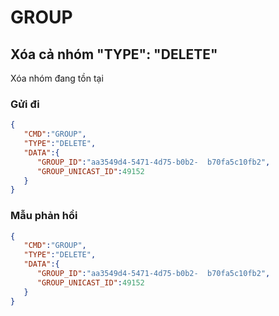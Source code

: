 # GROUP
## Xóa cả nhóm "TYPE": "DELETE"
Xóa nhóm đang tồn tại
### Gửi đi
```json
{
   "CMD":"GROUP",
   "TYPE":"DELETE",
   "DATA":{
      "GROUP_ID":"aa3549d4-5471-4d75-b0b2-  b70fa5c10fb2",
      "GROUP_UNICAST_ID":49152
   }
}
```
### Mẫu phản hồi
```json
{
   "CMD":"GROUP",
   "TYPE":"DELETE",
   "DATA":{
      "GROUP_ID":"aa3549d4-5471-4d75-b0b2-  b70fa5c10fb2",
      "GROUP_UNICAST_ID":49152
   }
}
```